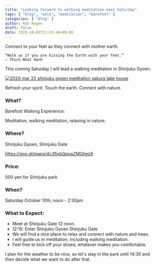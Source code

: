```yaml
---
title: "Looking forward to walking meditation next Saturday"
tags: [ "blog", "walk", "meditation", "barefoot" ]
categories: [ "blog" ]
author: Rob Nugen
draft: false
date: 2020-10-03T11:03:48+09:00
---
```


Connect to your feet as they connect with mother earth.

    “Walk as if you are kissing the Earth with your feet.”
    – Thich Nhat Hanh

This coming Saturday I will lead a walking meditation in Shinjuku
Gyoen.

[![2020 mar 22 shinjuku gyoen meditation sakura lake house](//b.robnugen.com//journal/2020/2020_mar_22_shinjuku_gyoen_meditation/thumbs/2020_mar_22_shinjuku_gyoen_meditation_sakura_lake_house.jpg)](//b.robnugen.com//journal/2020/2020_mar_22_shinjuku_gyoen_meditation/2020_mar_22_shinjuku_gyoen_meditation_sakura_lake_house.jpg)

Refresh your spirit. Touch the earth. Connect with nature.

### What? ###

Barefoot Walking Experience:

Meditation, walking meditation, relaxing in nature.

### Where? ###

Shinjuku Gyoen, Shinjuku Gate

https://goo.gl/maps/4c35vbQqopZMGhez9


### Price: ###

500 yen for Shinjuku park

### When? ###

Saturday October 10th, noon - 2:30pm

### What to Expect: ###

* Meet at Shinjuku Gate 12 noon.
* 12:15: Enter Shinjuku Gyoen Shinjuku Gate
* We will find a nice place to relax and connect with nature and trees.
* I will guide us in meditation, including walking meditation.
* Feel free to kick off your shoes; whatever makes you comfortable.

I plan for the weather to be nice, so let's stay in the park until 14:30 and then decide what we want to do after that.

